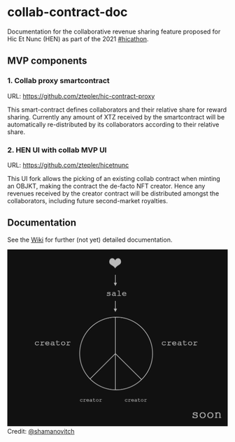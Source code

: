 # collab-contract-doc

Documentation for the collaborative revenue sharing feature proposed for Hic Et Nunc (HEN) as part of the 2021 [#hicathon](https://www.hicathon.xyz/).

## MVP components

### 1. Collab proxy smartcontract
URL: https://github.com/ztepler/hic-contract-proxy

This smart-contract defines collaborators and their relative share for reward sharing. Currently any amount of XTZ received by the smartcontract will be automatically re-distributed by its collaborators according to their relative share.


### 2. HEN UI with collab MVP UI
URL: https://github.com/ztepler/hicetnunc

This UI fork allows the picking of an existing collab contract when minting an OBJKT, making the contract the de-facto NFT creator. Hence any revenues received by the creator contract will be distributed amongst the collaborators, including future second-market royalties.


## Documentation

See the [Wiki](../../wiki) for further (not yet) detailed documentation.

![splash](images/hen-collab-splash.png)
Credit: [@shamanovitch](https://twitter.com/Shamanovitch/status/1396221593953742849)
